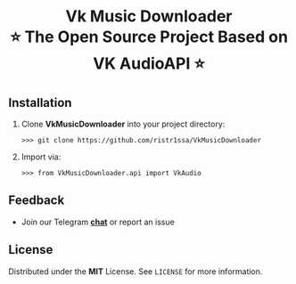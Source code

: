 <h1 align="center" style="border-bottom: none">
    <b>
        <a>Vk Music Downloader</a><br>
    </b>
    ⭐️  The Open Source Project Based on VK AudioAPI   ⭐️ <br>
</h1>


## Installation

1) Clone <b>VkMusicDownloader</b> into your project directory:

	`>>> git clone https://github.com/ristr1ssa/VkMusicDownloader`
2) Import via:

	`>>> from VkMusicDownloader.api import VkAudio`

## Feedback

* Join our Telegram <a href="https://t.me/VkMusic_help"><b>chat</b></a> or report an issue

## License

Distributed under the <b>MIT</b> License. See `LICENSE` for more information.
